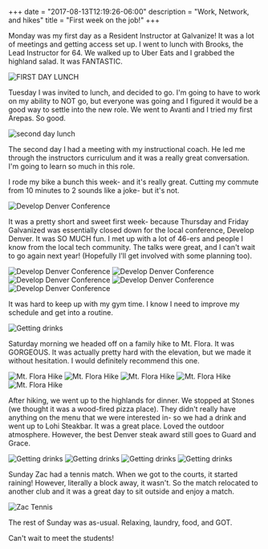 +++
date = "2017-08-13T12:19:26-06:00"
description = "Work, Network, and hikes"
title = "First week on the job!"
+++
<!-- +++
+++
categories = ["Denver"]
date = "2017-05-07"
description = "Five weeks on, one week off!"
draft = true
title = "IT'S BREAK WEEK"
featured = "http://assets.mihshhehl.com/2017_05_07-w-rain.jpg"
featuredpath = ""
type = "post"
+++ -->

Monday was my first day as a Resident Instructor at Galvanize! It was a lot of meetings and getting access set up. I went to lunch with Brooks, the Lead Instructor for 64. We walked up to Uber Eats and I grabbed the highland salad. It was FANTASTIC.

![FIRST DAY LUNCH](http://assets.mihshhehl.com/2017-08-14-salad.jpg)

Tuesday I was invited to lunch, and decided to go. I'm going to have to work on my ability to NOT go, but everyone was going and I figured it would be a good way to settle into the new role. We went to Avanti and I tried my first Arepas. So good.

![second day lunch](http://assets.mihshhehl.com/2017-08-14-avanti.jpg)

The second day I had a meeting with my instructional coach. He led me through the instructors curriculum and it was a really great conversation. I'm going to learn so much in this role.

I rode my bike a bunch this week- and it's really great. Cutting my commute from 10 minutes to 2 sounds like a joke- but it's not.

![Develop Denver Conference](http://assets.mihshhehl.com/2017-08-14-bike.jpg)

It was a pretty short and sweet first week- because Thursday and Friday Galvanized was essentially closed down for the local conference, Develop Denver. It was SO MUCH fun. I met up with a lot of 46-ers and people I know from the local tech community. The talks were great, and I can't wait to go again next year! (Hopefully I'll get involved with some planning too).

![Develop Denver Conference](http://assets.mihshhehl.com/2017-08-14-devden1.jpg)
![Develop Denver Conference](http://assets.mihshhehl.com/2017-08-14-devden2.jpg)
![Develop Denver Conference](http://assets.mihshhehl.com/2017-08-14-devden3.jpg)
![Develop Denver Conference](http://assets.mihshhehl.com/2017-08-14-devden4.jpg)
![Develop Denver Conference](http://assets.mihshhehl.com/2017-08-14-devden5.jpg)

It was hard to keep up with my gym time. I know I need to improve my schedule and get into a routine.

![Getting drinks](http://assets.mihshhehl.com/2017-08-14-tiu.jpg)

Saturday morning we headed off on a family hike to Mt. Flora. It was GORGEOUS. It was actually pretty hard with the elevation, but we made it without hesitation. I would definitely recommend this one.

![Mt. Flora Hike](http://assets.mihshhehl.com/2017-08-14-flora1.jpg)
![Mt. Flora Hike](http://assets.mihshhehl.com/2017-08-14-flora2.jpg)
![Mt. Flora Hike](http://assets.mihshhehl.com/2017-08-14-flora3.jpg)
![Mt. Flora Hike](http://assets.mihshhehl.com/2017-08-14-flora4.jpg)
![Mt. Flora Hike](http://assets.mihshhehl.com/2017-08-14-flora5.jpg)

After hiking, we went up to the highlands for dinner. We stopped at Stones (we thought it was a wood-fired pizza place). They didn't really have anything on the menu that we were interested in- so we had a drink and went up to Lohi Steakbar. It was a great place. Loved the outdoor atmosphere. However, the best Denver steak award still goes to Guard and Grace.

![Getting drinks](http://assets.mihshhehl.com/2017-08-14-postflora.jpg)
![Getting drinks](http://assets.mihshhehl.com/2017-08-14-stones.jpg)
![Getting drinks](http://assets.mihshhehl.com/2017-08-14-lohi1.jpg)
![Getting drinks](http://assets.mihshhehl.com/2017-08-14-lohi2.jpg)

Sunday Zac had a tennis match. When we got to the courts, it started raining! However, literally a block away, it wasn't. So the match relocated to another club and it was a great day to sit outside and enjoy a match.

![Zac Tennis](http://assets.mihshhehl.com/2017-08-14-suntennis.jpg)

The rest of Sunday was as-usual. Relaxing, laundry, food, and GOT.

Can't wait to meet the students!
